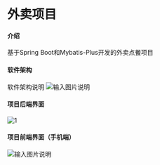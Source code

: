 # 外卖项目

#### 介绍
基于Spring Boot和Mybatis-Plus开发的外卖点餐项目

#### 软件架构
软件架构说明
![输入图片说明](https://foruda.gitee.com/images/1668336077434837745/26869825_9809381.png "屏幕截图")

#### 项目后端界面
![1](https://user-images.githubusercontent.com/74487002/204126211-1866aeb5-23bc-4e1c-a62a-2e76ec6abe60.jpg)


#### 项目前端界面（手机端）
![输入图片说明](https://foruda.gitee.com/images/1668336303996902950/1ed4db1a_9809381.png "屏幕截图")
